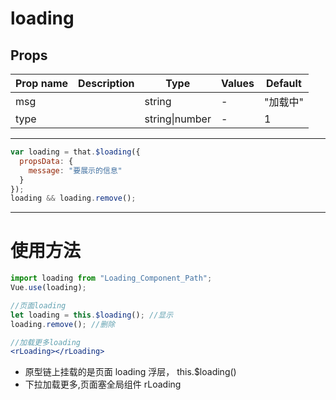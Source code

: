 # loading

## Props

| Prop name | Description | Type           | Values | Default  |
| --------- | ----------- | -------------- | ------ | -------- |
| msg       |             | string         | -      | "加载中" |
| type      |             | string\|number | -      | 1        |

---

```jsx static
var loading = that.$loading({
  propsData: {
    message: "要展示的信息"
  }
});
loading && loading.remove();
```

---

# 使用方法

```jsx static
import loading from "Loading_Component_Path";
Vue.use(loading);
```

```jsx static
//页面loading
let loading = this.$loading(); //显示
loading.remove(); //删除
```

```jsx static
//加载更多loading
<rLoading></rLoading>
```

- 原型链上挂载的是页面 loading 浮层， this.\$loading()
- 下拉加载更多,页面塞全局组件 rLoading
